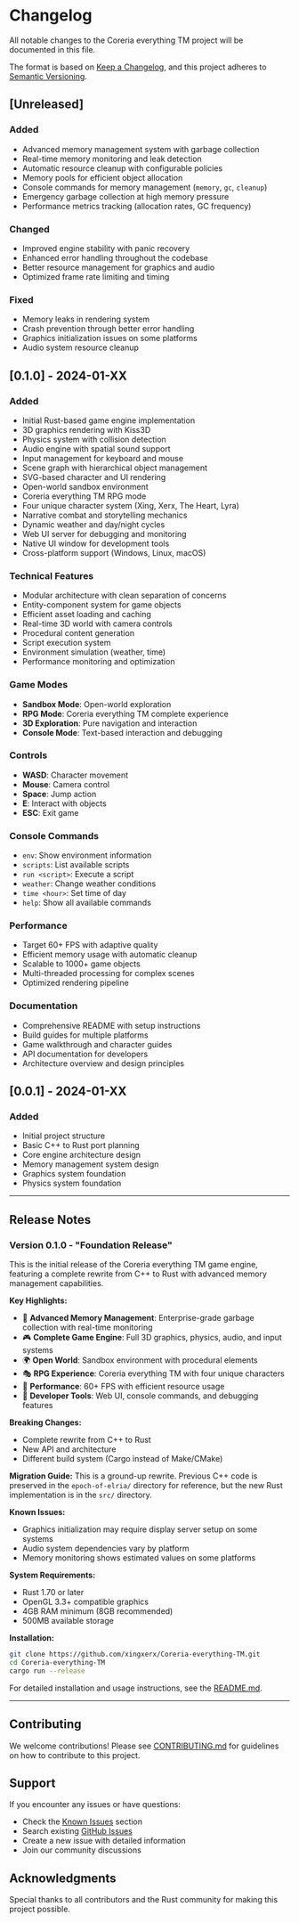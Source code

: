 # Changelog

All notable changes to the Coreria everything TM project will be documented in this file.

The format is based on [Keep a Changelog](https://keepachangelog.com/en/1.0.0/),
and this project adheres to [Semantic Versioning](https://semver.org/spec/v2.0.0.html).

## [Unreleased]

### Added
- Advanced memory management system with garbage collection
- Real-time memory monitoring and leak detection
- Automatic resource cleanup with configurable policies
- Memory pools for efficient object allocation
- Console commands for memory management (`memory`, `gc`, `cleanup`)
- Emergency garbage collection at high memory pressure
- Performance metrics tracking (allocation rates, GC frequency)

### Changed
- Improved engine stability with panic recovery
- Enhanced error handling throughout the codebase
- Better resource management for graphics and audio
- Optimized frame rate limiting and timing

### Fixed
- Memory leaks in rendering system
- Crash prevention through better error handling
- Graphics initialization issues on some platforms
- Audio system resource cleanup

## [0.1.0] - 2024-01-XX

### Added
- Initial Rust-based game engine implementation
- 3D graphics rendering with Kiss3D
- Physics system with collision detection
- Audio engine with spatial sound support
- Input management for keyboard and mouse
- Scene graph with hierarchical object management
- SVG-based character and UI rendering
- Open-world sandbox environment
- Coreria everything TM RPG mode
- Four unique character system (Xing, Xerx, The Heart, Lyra)
- Narrative combat and storytelling mechanics
- Dynamic weather and day/night cycles
- Web UI server for debugging and monitoring
- Native UI window for development tools
- Cross-platform support (Windows, Linux, macOS)

### Technical Features
- Modular architecture with clean separation of concerns
- Entity-component system for game objects
- Efficient asset loading and caching
- Real-time 3D world with camera controls
- Procedural content generation
- Script execution system
- Environment simulation (weather, time)
- Performance monitoring and optimization

### Game Modes
- **Sandbox Mode**: Open-world exploration
- **RPG Mode**: Coreria everything TM complete experience
- **3D Exploration**: Pure navigation and interaction
- **Console Mode**: Text-based interaction and debugging

### Controls
- **WASD**: Character movement
- **Mouse**: Camera control
- **Space**: Jump action
- **E**: Interact with objects
- **ESC**: Exit game

### Console Commands
- `env`: Show environment information
- `scripts`: List available scripts
- `run <script>`: Execute a script
- `weather`: Change weather conditions
- `time <hour>`: Set time of day
- `help`: Show all available commands

### Performance
- Target 60+ FPS with adaptive quality
- Efficient memory usage with automatic cleanup
- Scalable to 1000+ game objects
- Multi-threaded processing for complex scenes
- Optimized rendering pipeline

### Documentation
- Comprehensive README with setup instructions
- Build guides for multiple platforms
- Game walkthrough and character guides
- API documentation for developers
- Architecture overview and design principles

## [0.0.1] - 2024-01-XX

### Added
- Initial project structure
- Basic C++ to Rust port planning
- Core engine architecture design
- Memory management system design
- Graphics system foundation
- Physics system foundation

---

## Release Notes

### Version 0.1.0 - "Foundation Release"

This is the initial release of the Coreria everything TM game engine, featuring a complete rewrite from C++ to Rust with advanced memory management capabilities.

**Key Highlights:**
- 🧠 **Advanced Memory Management**: Enterprise-grade garbage collection with real-time monitoring
- 🎮 **Complete Game Engine**: Full 3D graphics, physics, audio, and input systems
- 🌍 **Open World**: Sandbox environment with procedural elements
- 🎭 **RPG Experience**: Coreria everything TM with four unique characters
- 🚀 **Performance**: 60+ FPS with efficient resource usage
- 🔧 **Developer Tools**: Web UI, console commands, and debugging features

**Breaking Changes:**
- Complete rewrite from C++ to Rust
- New API and architecture
- Different build system (Cargo instead of Make/CMake)

**Migration Guide:**
This is a ground-up rewrite. Previous C++ code is preserved in the `epoch-of-elria/` directory for reference, but the new Rust implementation is in the `src/` directory.

**Known Issues:**
- Graphics initialization may require display server setup on some systems
- Audio system dependencies vary by platform
- Memory monitoring shows estimated values on some platforms

**System Requirements:**
- Rust 1.70 or later
- OpenGL 3.3+ compatible graphics
- 4GB RAM minimum (8GB recommended)
- 500MB available storage

**Installation:**
```bash
git clone https://github.com/xingxerx/Coreria-everything-TM.git
cd Coreria-everything-TM
cargo run --release
```

For detailed installation and usage instructions, see the [README.md](README.md).

---

## Contributing

We welcome contributions! Please see [CONTRIBUTING.md](CONTRIBUTING.md) for guidelines on how to contribute to this project.

## Support

If you encounter any issues or have questions:
- Check the [Known Issues](#known-issues) section
- Search existing [GitHub Issues](https://github.com/xingxerx/Epoch-of-Elria/issues)
- Create a new issue with detailed information
- Join our community discussions

## Acknowledgments

Special thanks to all contributors and the Rust community for making this project possible.
